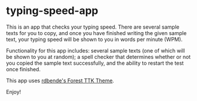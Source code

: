 # typing-speed-app

This is an app that checks your typing speed. There are several sample texts for you to copy, 
and once you have finished writing the given sample text, your typing speed will be shown to 
you in words per minute (WPM).

Functionality for this app includes: several sample texts (one of which will be shown to you at 
random); a spell checker that determines whether or not you copied the sample text successfully, 
and the ability to restart the test once finished.

This app uses [rdbende's Forest TTK Theme](https://github.com/rdbende/Forest-ttk-theme).

Enjoy!
